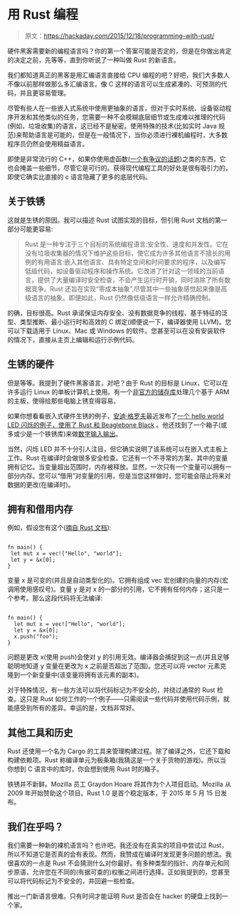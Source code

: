 # 用 Rust 编程

> 原文：<https://hackaday.com/2015/12/18/programming-with-rust/>

硬件黑客需要新的编程语言吗？你的第一个答案可能是否定的，但是在你做出肯定的决定之前，先等等，直到你听说了一种叫做 Rust 的新语言。

我们都知道真正的黑客是用汇编语言直接给 CPU 编程的吧？好吧，我们大多数人不像以前那样做那么多汇编语言。像 C 这样的语言可以生成紧凑的、可预测的代码，并且更容易管理。

尽管有些人在一些嵌入式系统中使用更抽象的语言，但对于实时系统、设备驱动程序开发和其他类似的任务，您需要一种不会模糊底层细节或生成难以推理的代码(例如，垃圾收集)的语言，这已经不是秘密。使用特殊的技术(比如实时 Java 规范)来帮助语言是可能的，但是在一般情况下，当你必须进行裸机编程时，大多数程序员仍然会使用精益语言。

即使是非常流行的 C++，如果你使用虚函数([一个有争议的话题](http://hackaday.com/2015/11/13/code-craft-embedding-c-timing-virtual-functions/))之类的东西，它也会掩盖一些细节，尽管它是可行的。获得现代编程工具的好处是很有吸引力的，即使它确实比直接的 c 语言隐藏了更多的底层代码。

## 关于铁锈

这就是生锈的原因。我可以描述 Rust 试图实现的目标，但引用 Rust 文档的第一部分可能更容易:

> Rust 是一种专注于三个目标的系统编程语言:安全性、速度和并发性。它在没有垃圾收集器的情况下维护这些目标，使它成为许多其他语言不擅长的用例的有用语言:嵌入其他语言、具有特定空间和时间要求的程序，以及编写低级代码，如设备驱动程序和操作系统。它改进了针对这一领域的当前语言，提供了大量编译时安全检查，不会产生运行时开销，同时消除了所有数据竞争。Rust 还旨在实现“零成本抽象”,尽管其中一些抽象感觉起来像是高级语言的抽象。即便如此，Rust 仍然像低级语言一样允许精确控制。

的确，目标很高。Rust 承诺保证内存安全、没有数据竞争的线程、基于特征的泛型、类型推断、最小运行时和高效的 C 绑定(顺便说一下，编译器使用 LLVM)。您可以下载适用于 Linux、Mac 或 Windows 的软件。您甚至可以在没有安装软件的情况下，直接从主页上编辑和运行示例代码。

## 生锈的硬件

但是等等。我提到了硬件黑客语言，对吧？由于 Rust 的目标是 Linux，它可以在许多运行 Linux 的单板计算机上使用。有一个[非官方的储存库](https://github.com/warricksothr/RustBuild)处理几个基于 ARM 的主板，使得给那些电脑上锈变得容易。

如果你想看看嵌入式硬件生锈的例子，[安迪·格罗夫](不是英特尔的那个)最近发布了[一个 hello world LED 闪烁的例子，使用了 Rust 和 Beaglebone Black](http://theotherandygrove.com/blinking-an-led-with-rust-on-a-beaglebone-black/) 。他还找到了一个箱子(或多或少是一个铁锈库)来做[数字输入输出](https://crates.io/crates/sysfs_gpio)。

当然，闪烁 LED 并不十分引人注目，但它确实说明了该系统可以在嵌入式主板上工作。Rust 在编译时会做很多安全检查。它还有一个不寻常的方案，其中的变量拥有记忆。当变量超出范围时，内存被释放。显然，一次只有一个变量可以拥有一部分内存。您可以“借用”对变量的引用，但是当您这样做时，您可能会阻止将来对数据的更改(在编译时)。

## 拥有和借用内存

例如，假设您有这个([摘自 Rust 文档](https://killercup.github.io/trpl-ebook/trpl-2015-09-26.html#a-brief-introduction-to-rust)):

```

fn main() {
 let mut x = vec!["Hello", "world"];
 let y = &x[0];
}

```

变量 x 是可变的(并且是自动类型化的)。它拥有组成 vec 宏创建的向量的内存(宏调用使用感叹号)。变量 y 是对 x 的一部分的引用，它不拥有任何内存；这只是一个参考。那么这段代码将无法编译:

```

fn main() {
  let mut x = vec!["Hello", "world"];
  let y = &x[0];
  x.push("foo");
}

```

问题是更改 x(使用 push)会使对 y 的引用无效。编译器会捕捉到这一点(并且足够聪明地知道 y 变量在更改为 x 之前是否超出了范围)。您还可以将 vector 元素克隆到一个新变量中(该变量将拥有该元素的副本)。

对于特殊情况，有一些方法可以将代码标记为不安全的，并绕过通常的 Rust 检查。这只是 Rust 如何工作的一个例子——只需阅读一些代码并使用代码示例，就能感受到所有的差异。幸运的是，文档非常好。

## 其他工具和历史

Rust 还使用一个名为 Cargo 的工具来管理构建过程。除了编译之外，它还下载和构建依赖项。Rust 称编译单元为板条箱(我猜这是一个关于货物的游戏)。所以当你想到 C 语言中的库时，你会想到使用 Rust 时的箱子。

铁锈并不新鲜。Mozilla 员工 Graydon Hoare 将其作为个人项目启动。Mozilla 从 2009 年开始赞助这个项目。Rust 1.0 是首个稳定版本，于 2015 年 5 月 15 日发布。

## 我们在乎吗？

我们需要一种新的裸机语言吗？也许吧。我还没有在真实的项目中尝试过 Rust，所以不知道它是否真的会有表现。然而，我赞成在编译时发现更多问题的想法。我很喜欢的一点是 Rust 不会猜测什么对你最好。有多种类型的指针、内存单元和同步原语，允许您在不同的(有据可查的)权衡之间进行选择。正如我提到的，您甚至可以将代码标记为不安全的，并回避一些检查。

推出一门新语言很难。只有时间才能证明 Rust 是否会在 hacker 的硬盘上找到一个家。